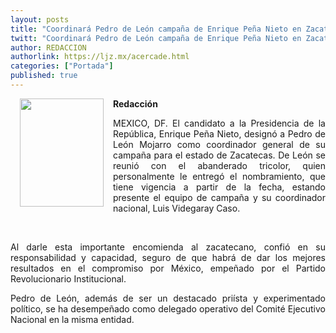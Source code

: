 ```yaml
---
layout: posts
title: "Coordinará Pedro de León campaña de Enrique Peña Nieto en Zacatecas"
twitt: "Coordinará Pedro de León campaña de Enrique Peña Nieto en Zacatecas"
author: REDACCION
authorlink: https://ljz.mx/acercade.html
categories: ["Portada"]
published: true
---
```

<p style="text-align: justify;">
  <a href="index.php?option=com_content&view=article&id=15013:coordinara-pedro-de-leon-campana-de-enrique-pena-nieto-en-zacatecas&catid=64:politica&Itemid=112"><img src="images/stories/fotos_marzo/p3 boleto pri.jpg" border="0" width="134" height="173" style="margin-left: 15px; margin-right: 15px; float: left;" /></a><strong>Redacción</strong>
</p>

<p style="text-align: justify;">
  MEXICO, DF. El candidato a la Presidencia de la República, Enrique Peña Nieto, designó a Pedro de León Mojarro como coordinador general de su campaña para el estado de Zacatecas. De León se reunió con el abanderado tricolor, quien personalmente le entregó el nombramiento, que tiene vigencia a partir de la fecha, estando presente el equipo de campaña y su coordinador nacional, Luis Videgaray Caso.
</p>

 

<p style="text-align: justify;">
  Al darle esta importante encomienda al zacatecano, confió en su responsabilidad y capacidad, seguro de que habrá de dar los mejores resultados en el compromiso por México, empeñado por el Partido Revolucionario Institucional.
</p>

<p style="text-align: justify;">
  Pedro de León, además de ser un destacado priísta y experimentado político, se ha desempeñado como delegado operativo del Comité Ejecutivo Nacional en la misma entidad.
</p>
